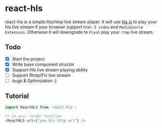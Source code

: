 # react-hls

react-hls is a simple hls/rtmp live stream player. It will use [hls.js](https://github.com/dailymotion/hls.js) to play your hls live stream if your browser support `html 5 video` and `MediaSource Extension`. Otherwise it will downgrade to `Flash` play your `rtmp` live stream.

## Todo
- [x] Start the project
- [x] Write base component structor
- [x] Support Hls live stream playing ability
- [ ] Support Rtmp/Flv live stream
- [ ] bugs & Optimization :)

## Tutorial

```javascript
import ReactHLS from 'react-hls';

// In your render function
<ReactHLS url={"you hls http url"} />
```
